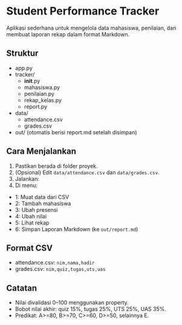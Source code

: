 # Student Performance Tracker

Aplikasi sederhana untuk mengelola data mahasiswa, penilaian, dan membuat laporan rekap dalam format Markdown.

## Struktur
- app.py
- tracker/
  - __init__.py
  - mahasiswa.py
  - penilaian.py
  - rekap_kelas.py
  - report.py
- data/
  - attendance.csv
  - grades.csv
- out/  (otomatis berisi report.md setelah disimpan)

## Cara Menjalankan
1) Pastikan berada di folder proyek.
2) (Opsional) Edit `data/attendance.csv` dan `data/grades.csv`.
3) Jalankan:
4) Di menu:
- 1: Muat data dari CSV
- 2: Tambah mahasiswa
- 3: Ubah presensi
- 4: Ubah nilai
- 5: Lihat rekap
- 6: Simpan Laporan Markdown (ke `out/report.md`)

## Format CSV
- attendance.csv: `nim,nama,hadir`
- grades.csv: `nim,quiz,tugas,uts,uas`

## Catatan
- Nilai divalidasi 0–100 menggunakan property.
- Bobot nilai akhir: quiz 15%, tugas 25%, UTS 25%, UAS 35%.
- Predikat: A>=80, B>=70, C>=60, D>=50, selainnya E.